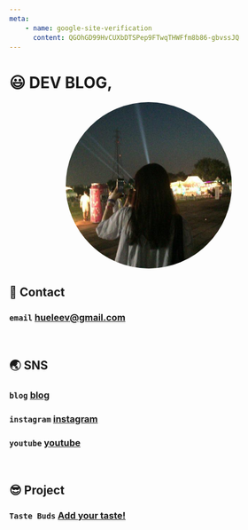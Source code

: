 ```yaml
---
meta:
    - name: google-site-verification
      content: QGOhGD99HvCUXbDTSPep9FTwqTHWFfm8b86-gbvssJQ
---
```



# 😃 DEV BLOG,

<img src="./.vuepress/public/img/avatar.png" width="300" height="300" style="border-radius: 50%; display: block; margin: 0 auto;">

<!-- ### `author` nowgnuyheel -->

<!-- ### `github` [Github](https://github.com/hueleev) -->

<!-- <br/> -->

## 💌 Contact

### `email` hueleev@gmail.com

<br/>

## 🌏 SNS

### `blog` [blog](https://undefined-theme.tistory.com/)

### `instagram` [instagram](http://www.instagram.com/hyungwon_)

### `youtube` [youtube](https://www.youtube.com/channel/UC8ahvhtsuPFEZy15218Aaog)

<br/>

## 😎 Project
### `Taste Buds` [Add your taste!](https://taste-buds-six.vercel.app/)
